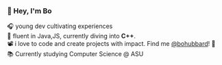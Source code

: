 ### 👋 Hey, I'm Bo
🎧 young dev cultivating experiences <br>
🚀 fluent in Java,JS, currently diving into **C++**.<br>
📽 i love to code and create projects with impact. Find me [@bohubbard](https://bohubbard.xyz)! 🌟 <br>
📚 Currently studying Computer Science @ ASU
<!--
**bubb4rd/bubb4rd** is a ✨ _special_ ✨ repository because its `README.md` (this file) appears on your GitHub profile.

Here are some ideas to get you started:

- 🔭 I’m currently working on ...
- 🌱 I’m currently learning ...
- 👯 I’m looking to collaborate on ...
- 🤔 I’m looking for help with ...
- 💬 Ask me about ...
- 📫 How to reach me: ...
- 😄 Pronouns: ...
- ⚡ Fun fact: ...
-->
